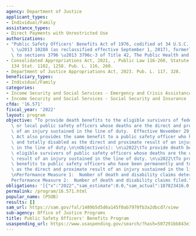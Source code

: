 ```yaml
---
agency: Department of Justice
applicant_types:
- Individual/Family
assistance_types:
- Direct Payments with Unrestricted Use
authorizations:
- "Public Safety Officers' Benefits Act of 1976, codified at 34 U.S.C. \xA7\xA7 10281\
  \ \u2013 10288 (as reclassified effective September 1, 2017), formerly classified\
  \ to sections 3796 \u2013 3796c-3 of Title 42, The Public Health and Welfare."
- Consolidated Appropriations Act, 2021, , Public Law 116-260, Statute 134-1182, 1258.
  134 Stat. 1182, 1258. Pub. L. 116, 260.
- Department of Justice Appropriations Act, 2023. Pub. L. 117, 328.
beneficiary_types:
- Individual/Family
categories:
- Income Security and Social Services - Emergency and Crisis Assistance
- Income Security and Social Services - Social Security and Insurance
cfda: '16.571'
fiscal_year: '2022'
layout: program
objective: "To provide death benefits to the eligible survivors of federal, state,\
  \ or local public safety officers whose deaths are the direct and proximate result\
  \ of an injury sustained in the line of duty.  Effective November 29, 1990, the\
  \ Act also provides the same benefit to a public safety officer who has been permanently\
  \ and totally disabled as the direct and proximate result of an injury sustained\
  \ in the line of duty.\n\nObjective(s): \n\u2022\tTo provide death benefits to the\
  \ eligible survivors of public safety officers whose deaths are the direct and proximate\
  \ result of an injury sustained in the line of duty. \n\u2022\tTo provide disability\
  \ benefits to public safety officers who have been permanently and totally disabled\
  \ as the direct and proximate result of an injury sustained in the line of duty.\n\
  \nPerformance Measure 1:  Number of death and disability claims determined \n\n\
  Performance Measure 2:  Number of death and disability claims filed."
obligations: '[{"x":"2022","sam_estimate":0.0,"sam_actual":187823416.0,"usa_spending_actual":0.0},{"x":"2023","sam_estimate":133000000.0,"sam_actual":0.0,"usa_spending_actual":-554933.67},{"x":"2024","sam_estimate":192000000.0,"sam_actual":0.0,"usa_spending_actual":0.0}]'
permalink: /program/16.571.html
popular_name: (PSOB)
results: []
sam_url: https://sam.gov/fal/1489b5d5d6a145f0ab7970fb3a2dbcd7/view
sub-agency: Office of Justice Programs
title: Public Safety Officers' Benefits Program
usaspending_url: https://www.usaspending.gov/search/?hash=507291bb843e1d2447c1deee39f5185f
---
```

